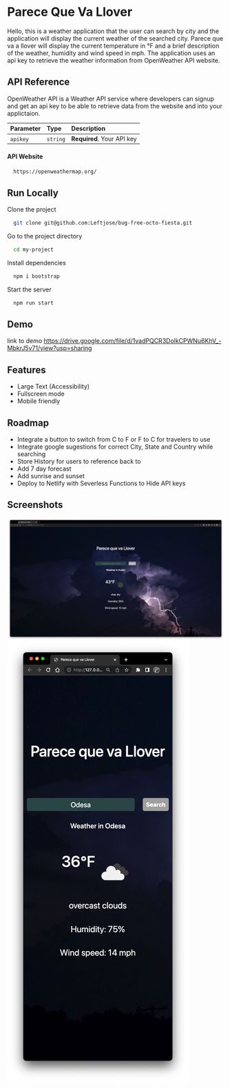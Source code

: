 

# Parece Que Va Llover



Hello, this is a weather application that the user can search by city and the application will display the current weather of the searched city. Parece que va a llover will display the current temperature in °F and a brief description of the weather, humidity and wind speed in mph. The application uses an api key to retrieve the weather information from OpenWeather API website.  


## API Reference

OpenWeather API is a Weather API service where developers can signup and get an api key to be able to retrieve data from the website and into your applictaion.





| Parameter | Type     | Description                |
| :-------- | :------- | :------------------------- |
| `apikey` | `string` | **Required**. Your API key |

#### API Website

```http
  https://openweathermap.org/
```




## Run Locally

Clone the project

```bash
  git clone git@github.com:Leftjose/bug-free-octo-fiesta.git
```

Go to the project directory

```bash
  cd my-project
```

Install dependencies

```bash
  npm i bootstrap
```

Start the server

```bash
  npm run start
```



## Demo

link to demo
https://drive.google.com/file/d/1vadPQCR3DolkCPWNu6KhV_-MbkrJ5v71/view?usp=sharing

## Features

- Large Text (Accessibility)
- Fullscreen mode
- Mobile friendly


## Roadmap

- Integrate a button to switch from C to F or F to C for travelers to use 
- Integrate google sugestions for correct City, State and Country while searching 
- Store History for users to reference back to
- Add 7 day forecast 
- Add sunrise and sunset 
- Deploy to Netlify with Severless Functions to Hide API keys


## Screenshots

![App Screenshot](./Screen1.png)
![App Screenshot](./Screen3.png)

